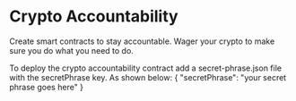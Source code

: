 # Crypto Accountability

Create smart contracts to stay accountable. Wager your crypto to make sure you do what you need to do.

To deploy the crypto accountability contract add a secret-phrase.json file with the secretPhrase key. As shown below:
{
"secretPhrase": "your secret phrase goes here"
}
